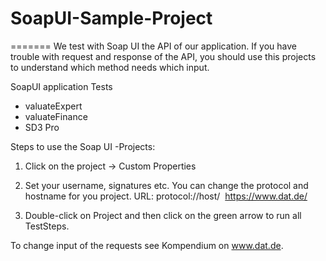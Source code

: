 # SoapUI-Sample-Project
=======
We test with Soap UI the API of our application.
If you have trouble with request and response of the API, you should use this projects to understand which method needs which input.

SoapUI application Tests
- valuateExpert
- valuateFinance
- SD3 Pro

Steps to use the Soap UI -Projects:
1. Click on the project -> Custom Properties

2. Set your username, signatures etc.
You can change the protocol and hostname for you project.
URL:
 protocol://host/ 
 https://www.dat.de/
3. Double-click on Project and then click on the green arrow to run all TestSteps.

To change input of the requests see Kompendium on www.dat.de.

